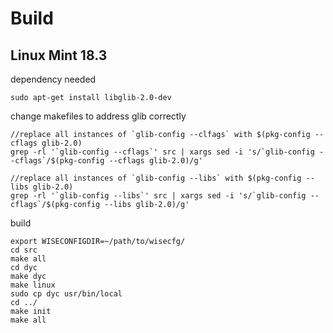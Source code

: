 # Build

## Linux Mint 18.3

dependency needed

    sudo apt-get install libglib-2.0-dev

change makefiles to address glib correctly

    //replace all instances of `glib-config --clfags` with $(pkg-config --cflags glib-2.0)
    grep -rl '`glib-config --cflags`' src | xargs sed -i 's/`glib-config --cflags`/$(pkg-config --cflags glib-2.0)/g'

    //replace all instances of `glib-config --libs` with $(pkg-config --libs glib-2.0)
    grep -rl '`glib-config --libs`' src | xargs sed -i 's/`glib-config --cflags`/$(pkg-config --libs glib-2.0)/g'

build

    export WISECONFIGDIR=~/path/to/wisecfg/
    cd src
    make all
    cd dyc
    make dyc
    make linux
    sudo cp dyc usr/bin/local  
    cd ../
    make init
    make all